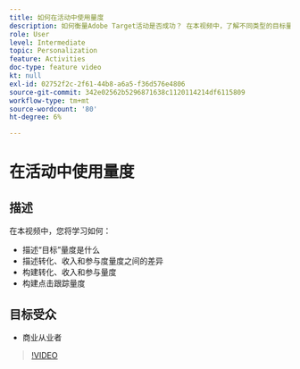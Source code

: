 ```yaml
---
title: 如何在活动中使用量度
description: 如何衡量Adobe Target活动是否成功？ 在本视频中，了解不同类型的目标量度以及如何使用它们衡量活动的性能。
role: User
level: Intermediate
topic: Personalization
feature: Activities
doc-type: feature video
kt: null
exl-id: 02752f2c-2f61-44b8-a6a5-f36d576e4806
source-git-commit: 342e02562b5296871638c1120114214df6115809
workflow-type: tm+mt
source-wordcount: '80'
ht-degree: 6%

---
```


# 在活动中使用量度

## 描述

在本视频中，您将学习如何：

* 描述“目标”量度是什么
* 描述转化、收入和参与度量度之间的差异
* 构建转化、收入和参与量度
* 构建点击跟踪量度

## 目标受众

* 商业从业者

>[!VIDEO](https://video.tv.adobe.com/v/17380/?quality=12)

